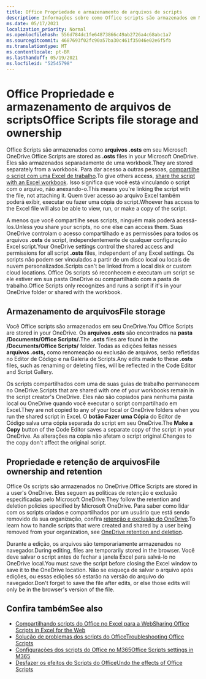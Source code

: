 ```yaml
---
title: Office Propriedade e armazenamento de arquivos de scripts
description: Informações sobre como Office scripts são armazenados em Microsoft OneDrive e transferidos entre proprietários.
ms.date: 05/17/2021
localization_priority: Normal
ms.openlocfilehash: 556d784dc1fe64873866c49ab2726a4c68abc1a7
ms.sourcegitcommit: 4687693f02fc90a57ba30c461f35046e02e6f5fb
ms.translationtype: MT
ms.contentlocale: pt-BR
ms.lasthandoff: 05/19/2021
ms.locfileid: "52545798"
---
```

# <a name="office-scripts-file-storage-and-ownership"></a><span data-ttu-id="e8a26-103">Office Propriedade e armazenamento de arquivos de scripts</span><span class="sxs-lookup"><span data-stu-id="e8a26-103">Office Scripts file storage and ownership</span></span>

<span data-ttu-id="e8a26-104">Office Scripts são armazenados como **arquivos .osts** em seu Microsoft OneDrive.</span><span class="sxs-lookup"><span data-stu-id="e8a26-104">Office Scripts are stored as **.osts** files in your Microsoft OneDrive.</span></span> <span data-ttu-id="e8a26-105">Eles são armazenados separadamente de uma workbook.</span><span class="sxs-lookup"><span data-stu-id="e8a26-105">They are stored separately from a workbook.</span></span> <span data-ttu-id="e8a26-106">Para dar acesso a outras pessoas, [compartilhe o script com uma Excel de trabalho](excel.md#sharing-scripts).</span><span class="sxs-lookup"><span data-stu-id="e8a26-106">To give others access, [share the script with an Excel workbook](excel.md#sharing-scripts).</span></span> <span data-ttu-id="e8a26-107">Isso significa que você está vinculando o script com o arquivo, não anexando-o.</span><span class="sxs-lookup"><span data-stu-id="e8a26-107">This means you're linking the script with the file, not attaching it.</span></span> <span data-ttu-id="e8a26-108">Quem tiver acesso ao arquivo Excel também poderá exibir, executar ou fazer uma cópia do script.</span><span class="sxs-lookup"><span data-stu-id="e8a26-108">Whoever has access to the Excel file will also be able to view, run, or make a copy of the script.</span></span>

<span data-ttu-id="e8a26-109">A menos que você compartilhe seus scripts, ninguém mais poderá acessá-los.</span><span class="sxs-lookup"><span data-stu-id="e8a26-109">Unless you share your scripts, no one else can access them.</span></span> <span data-ttu-id="e8a26-110">Suas OneDrive controlam o acesso compartilhado e as permissões para todos os arquivos **.osts** de script, independentemente de qualquer configuração Excel script.</span><span class="sxs-lookup"><span data-stu-id="e8a26-110">Your OneDrive settings control the shared access and permissions for all script **.osts** files, independent of any Excel settings.</span></span> <span data-ttu-id="e8a26-111">Os scripts não podem ser vinculados a partir de um disco local ou locais de nuvem personalizados.</span><span class="sxs-lookup"><span data-stu-id="e8a26-111">Scripts can't be linked from a local disk or custom cloud locations.</span></span> <span data-ttu-id="e8a26-112">Office Os scripts só reconhecem e executam um script se ele estiver em sua pasta OneDrive ou compartilhado com a pasta de trabalho.</span><span class="sxs-lookup"><span data-stu-id="e8a26-112">Office Scripts only recognizes and runs a script if it's in your OneDrive folder or shared with the workbook.</span></span>

## <a name="file-storage"></a><span data-ttu-id="e8a26-113">Armazenamento de arquivos</span><span class="sxs-lookup"><span data-stu-id="e8a26-113">File storage</span></span>

<span data-ttu-id="e8a26-114">Você Office scripts são armazenados em seu OneDrive.</span><span class="sxs-lookup"><span data-stu-id="e8a26-114">You Office Scripts are stored in your OneDrive.</span></span> <span data-ttu-id="e8a26-115">Os **arquivos .osts** são encontrados na **pasta /Documents/Office Scripts/.**</span><span class="sxs-lookup"><span data-stu-id="e8a26-115">The **.osts** files are found in the **/Documents/Office Scripts/** folder.</span></span> <span data-ttu-id="e8a26-116">Todas as edições feitas nesses **arquivos .osts,** como renomeação ou exclusão de arquivos, serão refletidas no Editor de Código e na Galeria de Scripts.</span><span class="sxs-lookup"><span data-stu-id="e8a26-116">Any edits made to these **.osts** files, such as renaming or deleting files, will be reflected in the Code Editor and Script Gallery.</span></span>

<span data-ttu-id="e8a26-117">Os scripts compartilhados com uma de suas guias de trabalho permanecem no OneDrive.</span><span class="sxs-lookup"><span data-stu-id="e8a26-117">Scripts that are shared with one of your workbooks remain in the script creator's OneDrive.</span></span> <span data-ttu-id="e8a26-118">Eles não são copiados para nenhuma pasta local ou OneDrive quando você executar o script compartilhado em Excel.</span><span class="sxs-lookup"><span data-stu-id="e8a26-118">They are not copied to any of your local or OneDrive folders when you run the shared script in Excel.</span></span> <span data-ttu-id="e8a26-119">O **botão Fazer uma Cópia** do Editor de Código salva uma cópia separada do script em seu OneDrive.</span><span class="sxs-lookup"><span data-stu-id="e8a26-119">The **Make a Copy** button of the Code Editor saves a separate copy of the script in your OneDrive.</span></span> <span data-ttu-id="e8a26-120">As alterações na cópia não afetam o script original.</span><span class="sxs-lookup"><span data-stu-id="e8a26-120">Changes to the copy don't affect the original script.</span></span>

## <a name="file-ownership-and-retention"></a><span data-ttu-id="e8a26-121">Propriedade e retenção de arquivos</span><span class="sxs-lookup"><span data-stu-id="e8a26-121">File ownership and retention</span></span>

<span data-ttu-id="e8a26-122">Office Os scripts são armazenados no OneDrive.</span><span class="sxs-lookup"><span data-stu-id="e8a26-122">Office Scripts are stored in a user's OneDrive.</span></span> <span data-ttu-id="e8a26-123">Eles seguem as políticas de retenção e exclusão especificadas pelo Microsoft OneDrive.</span><span class="sxs-lookup"><span data-stu-id="e8a26-123">They follow the retention and deletion policies specified by Microsoft OneDrive.</span></span> <span data-ttu-id="e8a26-124">Para saber como lidar com os scripts criados e compartilhados por um usuário que está sendo removido da sua organização, confira [retenção e exclusão do OneDrive](/onedrive/retention-and-deletion).</span><span class="sxs-lookup"><span data-stu-id="e8a26-124">To learn how to handle scripts that were created and shared by a user being removed from your organization, see [OneDrive retention and deletion](/onedrive/retention-and-deletion).</span></span>

<span data-ttu-id="e8a26-125">Durante a edição, os arquivos são temporariamente armazenados no navegador.</span><span class="sxs-lookup"><span data-stu-id="e8a26-125">During editing, files are temporarily stored in the browser.</span></span> <span data-ttu-id="e8a26-126">Você deve salvar o script antes de fechar a janela Excel para salvá-lo no OneDrive local.</span><span class="sxs-lookup"><span data-stu-id="e8a26-126">You must save the script before closing the Excel window to save it to the OneDrive location.</span></span> <span data-ttu-id="e8a26-127">Não se esqueça de salvar o arquivo após edições, ou essas edições só estarão na versão do arquivo do navegador.</span><span class="sxs-lookup"><span data-stu-id="e8a26-127">Don't forget to save the file after edits, or else those edits will only be in the browser's version of the file.</span></span>

## <a name="see-also"></a><span data-ttu-id="e8a26-128">Confira também</span><span class="sxs-lookup"><span data-stu-id="e8a26-128">See also</span></span>

- [<span data-ttu-id="e8a26-129">Compartilhando scripts do Office no Excel para a Web</span><span class="sxs-lookup"><span data-stu-id="e8a26-129">Sharing Office Scripts in Excel for the Web</span></span>](https://support.microsoft.com/office/sharing-office-scripts-in-excel-for-the-web-226eddbc-3a44-4540-acfe-fccda3d1122b)
- [<span data-ttu-id="e8a26-130">Solução de problemas dos scripts do Office</span><span class="sxs-lookup"><span data-stu-id="e8a26-130">Troubleshooting Office Scripts</span></span>](../testing/troubleshooting.md)
- [<span data-ttu-id="e8a26-131">Configurações dos scripts do Office no M365</span><span class="sxs-lookup"><span data-stu-id="e8a26-131">Office Scripts settings in M365</span></span>](https://support.office.com/article/office-scripts-settings-in-m365-19d3c51a-6ca2-40ab-978d-60fa49554dcf)
- [<span data-ttu-id="e8a26-132">Desfazer os efeitos do Scripts do Office</span><span class="sxs-lookup"><span data-stu-id="e8a26-132">Undo the effects of Office Scripts</span></span>](../testing/undo.md)
